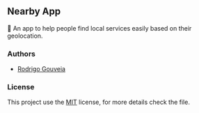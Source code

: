 ##  Nearby App

🏨 An app to help people find local services easily based on their geolocation.

### Authors

- [Rodrigo Gouveia](https://www.github.com/rodrigoge)


### License

This project use the [MIT](https://github.com/rodrigoge/nearby/blob/main/LICENSE) license, for more details check the file.
